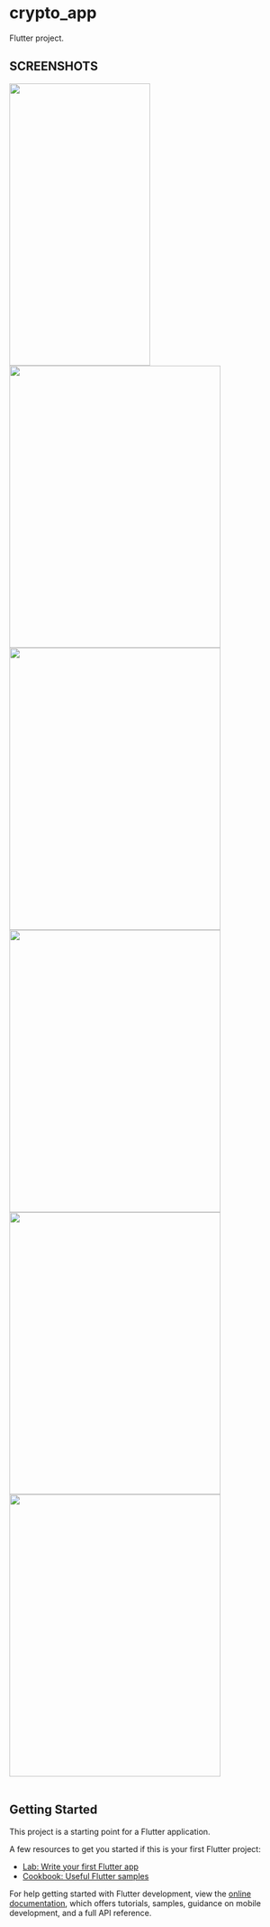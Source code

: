 # crypto_app

Flutter project.

## SCREENSHOTS
<div> 
 <img src="https://github-production-user-asset-6210df.s3.amazonaws.com/30800758/296538515-a4efd7a1-a6e7-47e7-aa76-cb5c9999457c.png?X-Amz-Algorithm=AWS4-HMAC-SHA256&X-Amz-Credential=AKIAVCODYLSA53PQK4ZA%2F20240114%2Fus-east-1%2Fs3%2Faws4_request&X-Amz-Date=20240114T083814Z&X-Amz-Expires=300&X-Amz-Signature=eecbb0e5750a882dba7bcde361c916437faac04b5b6de21d8c155ff462792476&X-Amz-SignedHeaders=host&actor_id=30800758&key_id=0&repo_id=742688958" height="500" width="250">
 <img src="https://github-production-user-asset-6210df.s3.amazonaws.com/30800758/296434949-ef4e8f31-7614-40bf-beff-6782738b5954.png?X-Amz-Algorithm=AWS4-HMAC-SHA256&X-Amz-Credential=AKIAVCODYLSA53PQK4ZA%2F20240114%2Fus-east-1%2Fs3%2Faws4_request&X-Amz-Date=20240114T084104Z&X-Amz-Expires=300&X-Amz-Signature=97d99212e764867d4d8a850d67163a10f8831bacaa271a91bc77ac9f87377c6b&X-Amz-SignedHeaders=host&actor_id=30800758&key_id=0&repo_id=742688042" height="500" width="375">
 <img src="https://github-production-user-asset-6210df.s3.amazonaws.com/30800758/296434946-047ad99f-b220-46cf-9454-3c472b8e4177.png?X-Amz-Algorithm=AWS4-HMAC-SHA256&X-Amz-Credential=AKIAVCODYLSA53PQK4ZA%2F20240114%2Fus-east-1%2Fs3%2Faws4_request&X-Amz-Date=20240114T084125Z&X-Amz-Expires=300&X-Amz-Signature=7ace3264398a70ded1a1b87454817edfe66aec56f82e5b97121acb9e3cb5951a&X-Amz-SignedHeaders=host&actor_id=30800758&key_id=0&repo_id=742688042" height="500" width="375.0">
 <img src="https://github-production-user-asset-6210df.s3.amazonaws.com/30800758/296434943-06bbd3d6-812b-4a44-9f02-1f1f5e014064.png?X-Amz-Algorithm=AWS4-HMAC-SHA256&X-Amz-Credential=AKIAVCODYLSA53PQK4ZA%2F20240114%2Fus-east-1%2Fs3%2Faws4_request&X-Amz-Date=20240114T084139Z&X-Amz-Expires=300&X-Amz-Signature=a01cbd09a089148ab22b5aa9dcc7fd81ec965069dfe77cce1509b58e5bf43770&X-Amz-SignedHeaders=host&actor_id=30800758&key_id=0&repo_id=742688042" height="500" width="375.0">
   <img src="https://github-production-user-asset-6210df.s3.amazonaws.com/30800758/296434938-ffa0adbf-4da3-49f4-889b-2a1bb94e6442.png?X-Amz-Algorithm=AWS4-HMAC-SHA256&X-Amz-Credential=AKIAVCODYLSA53PQK4ZA%2F20240114%2Fus-east-1%2Fs3%2Faws4_request&X-Amz-Date=20240114T084248Z&X-Amz-Expires=300&X-Amz-Signature=ba158a3d32d75015a80b0f42ad5559f076d19703c56955c785ccc3e611c99a73&X-Amz-SignedHeaders=host&actor_id=30800758&key_id=0&repo_id=742688042" height="500" width="375.0">
   <img src="https://github-production-user-asset-6210df.s3.amazonaws.com/30800758/296434932-da9ab7ba-7108-46ad-8c5b-98545247cb1a.png?X-Amz-Algorithm=AWS4-HMAC-SHA256&X-Amz-Credential=AKIAVCODYLSA53PQK4ZA%2F20240114%2Fus-east-1%2Fs3%2Faws4_request&X-Amz-Date=20240114T084301Z&X-Amz-Expires=300&X-Amz-Signature=e5b9c05edd12f70115e44dbdeb1a36c39862b8f55c0496863b66bf9649c58efb&X-Amz-SignedHeaders=host&actor_id=30800758&key_id=0&repo_id=742688042" height="500" width="375.0">
</div>
</br>
</hr>



## Getting Started

This project is a starting point for a Flutter application.

A few resources to get you started if this is your first Flutter project:

- [Lab: Write your first Flutter app](https://docs.flutter.dev/get-started/codelab)
- [Cookbook: Useful Flutter samples](https://docs.flutter.dev/cookbook)

For help getting started with Flutter development, view the
[online documentation](https://docs.flutter.dev/), which offers tutorials,
samples, guidance on mobile development, and a full API reference.

